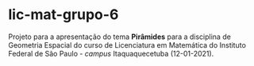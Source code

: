 # lic-mat-grupo-6

Projeto para a apresentação do tema **Pirâmides** para a disciplina de Geometria Espacial do curso de Licenciatura em Matemática do Instituto Federal de São Paulo - *campus* Itaquaquecetuba (12-01-2021).